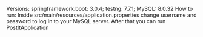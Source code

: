 Versions:
springframework.boot: 3.0.4;
testng: 7.7.1; MySQL: 8.0.32
How to run:
Inside src/main/resources/application.properties 
change username and password to log in to your
MySQL server. After that you can run PostItApplication
